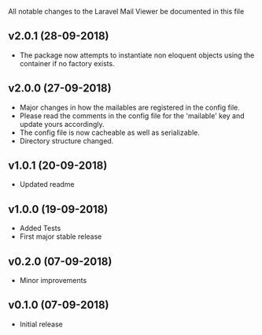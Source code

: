 All notable changes to the Laravel Mail Viewer be documented in this file

## v2.0.1 (28-09-2018)
- The package now attempts to instantiate non eloquent objects using the container if no factory exists.

## v2.0.0 (27-09-2018)
- Major changes in how the mailables are registered in the config file.
- Please read the comments in the config file for the 'mailable' key and update yours accordingly.
- The config file is now cacheable as well as serializable.
- Directory structure changed.

## v1.0.1 (20-09-2018)
- Updated readme

## v1.0.0 (19-09-2018)
- Added Tests
- First major stable release

## v0.2.0 (07-09-2018)
- Minor improvements

## v0.1.0 (07-09-2018)
- Initial release